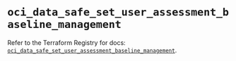 # `oci_data_safe_set_user_assessment_baseline_management`

Refer to the Terraform Registry for docs: [`oci_data_safe_set_user_assessment_baseline_management`](https://registry.terraform.io/providers/oracle/oci/7.19.0/docs/resources/data_safe_set_user_assessment_baseline_management).
